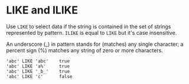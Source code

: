# LIKE and ILIKE

Use `LIKE` to select data if the string is contained in the set of strings represented by pattern. `ILIKE` is equal to `LIKE` but it's case insensitive.

An underscore (_) in pattern stands for (matches) any single character; a percent sign (%) matches any string of zero or more characters.

```
'abc' LIKE 'abc'    true
'abc' LIKE 'a%'     true
'abc' LIKE '_b_'    true
'abc' LIKE 'c'      false
```
